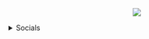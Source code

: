 <p align="center">  
<img src="https://carguyjake.weebly.com/uploads/1/3/0/9/130978532/circle-cropped_orig.png">
</p>
<p align="center">
<p align="center">
    
<details>
  <summary>Socials</summary>
    <p align="center">
    Socials:
<p align="center"> 
    ⛧
    <a href="https://www.youtube.com/channel/UCivel_bNF4CmxGYm1CV7A_g">Youtube</a>
    ⛧
    <a href="https://www.instagram.com/jtrvzx">Instagram</a>
    ⛧
    <a href="https://twitter.com/CarGuyJake">Twitter</a>

